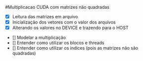 #Multiplicacao CUDA com matrizes não quadradas
- [x] Leitura das matrizes em arquivo
- [x] Inicialização dos vetores com o valor dos arquivos
- [x] Alterando os valores no DEVICE e trazendo para o HOST
- [] Modelar a multiplicação
- [] Entender como utilizar os blocos e threads
- [] Entender como utilizar os indices (pois as matrizes não são quadradas)
